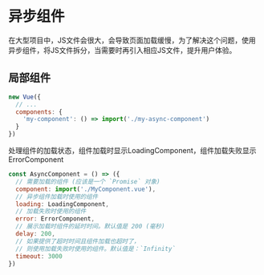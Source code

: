 # 异步组件

在大型项目中，JS文件会很大，会导致页面加载缓慢，为了解决这个问题，使用异步组件，将JS文件拆分，当需要时再引入相应JS文件，提升用户体验。

## 局部组件

```js
new Vue({
  // ...
  components: {
    'my-component': () => import('./my-async-component')
  }
})
```

处理组件的加载状态，组件加载时显示LoadingComponent，组件加载失败显示ErrorComponent

```js
const AsyncComponent = () => ({
  // 需要加载的组件 (应该是一个 `Promise` 对象)
  component: import('./MyComponent.vue'),
  // 异步组件加载时使用的组件
  loading: LoadingComponent,
  // 加载失败时使用的组件
  error: ErrorComponent,
  // 展示加载时组件的延时时间。默认值是 200 (毫秒)
  delay: 200,
  // 如果提供了超时时间且组件加载也超时了，
  // 则使用加载失败时使用的组件。默认值是：`Infinity`
  timeout: 3000
})
```

